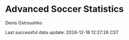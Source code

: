 # Advanced Soccer Statistics
Denis Ostroushko

<!-- gfm -->

Last successful data update: 2024-12-18 12:27:26 CST
